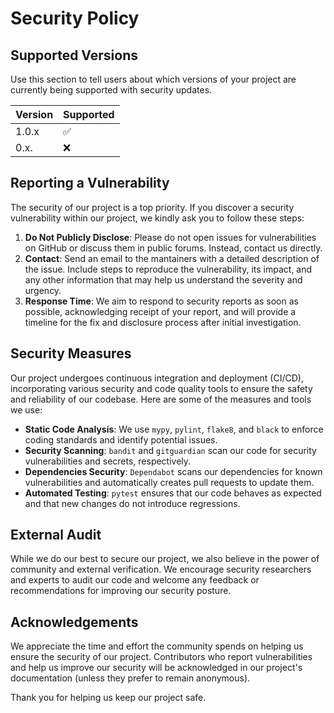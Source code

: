 <!-- Copyright 2024 - GitHub user: fredericks1982

Licensed under the Apache License, Version 2.0 (the "License");
you may not use this file except in compliance with the License.
You may obtain a copy of the License at

    http://www.apache.org/licenses/LICENSE-2.0

Unless required by applicable law or agreed to in writing, software
distributed under the License is distributed on an "AS IS" BASIS,
WITHOUT WARRANTIES OR CONDITIONS OF ANY KIND, either express or implied.
See the License for the specific language governing permissions and
limitations under the License.  -->

# Security Policy

## Supported Versions

Use this section to tell users about which versions of your project are currently being supported with security updates.

| Version | Supported          |
| ------- | ------------------ |
| 1.0.x   | ✅                 |
| 0.x.    | ❌                 |

## Reporting a Vulnerability

The security of our project is a top priority. If you discover a security vulnerability within our project, we kindly ask you to follow these steps:

1. **Do Not Publicly Disclose**: Please do not open issues for vulnerabilities on GitHub or discuss them in public forums. Instead, contact us directly.
2. **Contact**: Send an email to the mantainers with a detailed description of the issue. Include steps to reproduce the vulnerability, its impact, and any other information that may help us understand the severity and urgency.
3. **Response Time**: We aim to respond to security reports as soon as possible, acknowledging receipt of your report, and will provide a timeline for the fix and disclosure process after initial investigation.

## Security Measures

Our project undergoes continuous integration and deployment (CI/CD), incorporating various security and code quality tools to ensure the safety and reliability of our codebase. Here are some of the measures and tools we use:

- **Static Code Analysis**: We use `mypy`, `pylint`, `flake8`, and `black` to enforce coding standards and identify potential issues.
- **Security Scanning**: `bandit` and `gitguardian` scan our code for security vulnerabilities and secrets, respectively.
- **Dependencies Security**: `Dependabot` scans our dependencies for known vulnerabilities and automatically creates pull requests to update them.
- **Automated Testing**: `pytest` ensures that our code behaves as expected and that new changes do not introduce regressions.

## External Audit

While we do our best to secure our project, we also believe in the power of community and external verification. We encourage security researchers and experts to audit our code and welcome any feedback or recommendations for improving our security posture.

## Acknowledgements

We appreciate the time and effort the community spends on helping us ensure the security of our project. Contributors who report vulnerabilities and help us improve our security will be acknowledged in our project's documentation (unless they prefer to remain anonymous).

Thank you for helping us keep our project safe.
